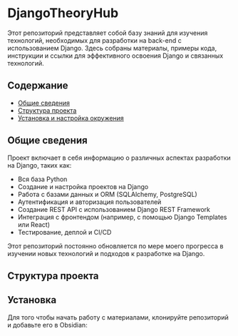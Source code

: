 # DjangoTheoryHub

Этот репозиторий представляет собой базу знаний для изучения технологий, необходимых для разработки на back-end с использованием Django. Здесь собраны материалы, примеры кода, инструкции и ссылки для эффективного освоения Django и связанных технологий.

## Содержание

- [Общие сведения](#общие-сведения)
- [Структура проекта](#структура-проекта)
- [Установка и настройка окружения](#установка-и-настройка-окружения)
## Общие сведения

Проект включает в себя информацию о различных аспектах разработки на Django, таких как:
- Вся база Python
- Создание и настройка проектов на Django
- Работа с базами данных и ORM (SQLAlchemy, PostgreSQL)
- Аутентификация и авторизация пользователей
- Создание REST API с использованием Django REST Framework
- Интеграция с фронтендом (например, с помощью Django Templates или React)
- Тестирование, деплой и CI/CD

Этот репозиторий постоянно обновляется по мере моего прогресса в изучении новых технологий и подходов к разработке на Django.

## Структура проекта



## Установка 
Для того чтобы начать работу с материалами, клонируйте репозиторий и добавьте его в Obsidian:

